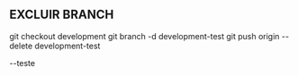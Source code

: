 ## EXCLUIR BRANCH
git checkout development
git branch -d development-test
git push origin --delete development-test

--teste
